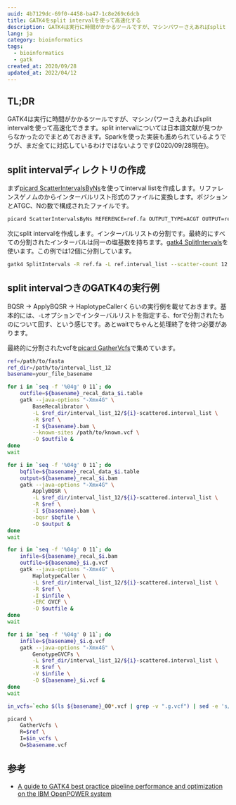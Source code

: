 ```yaml
---
uuid: 4b7129dc-69f0-4458-ba47-1c8e269c6dcb
title: GATK4をsplit intervalを使って高速化する
description: GATK4は実行に時間がかかるツールですが、マシンパワーさえあればsplit intervalを使って高速化できます。interval listについては日本語文献が見つからなかったのでまとめておきます。
lang: ja
category: bioinformatics
tags:
  - bioinformatics
  - gatk
created_at: 2020/09/28
updated_at: 2022/04/12
---
```


## TL;DR

GATK4は実行に時間がかかるツールですが、マシンパワーさえあればsplit intervalを使って高速化できます。split intervalについては日本語文献が見つからなかったのでまとめておきます。Sparkを使った実装も進められているようでうが、まだ全てに対応しているわけではないようです(2020/09/28現在)。

## split intervalディレクトリの作成

まず[picard ScatterIntervalsByNs](https://gatk.broadinstitute.org/hc/en-us/articles/360037430591-ScatterIntervalsByNs-Picard-)を使ってinterval listを作成します。リファレンスゲノムのからインターバルリスト形式のファイルに変換します。ポジションとATGC、Nの数で構成されたファイルです。

```bash
picard ScatterIntervalsByNs REFERENCE=ref.fa OUTPUT_TYPE=ACGT OUTPUT=ref.interval_list
```

次にsplit intervalを作成します。インターバルリストの分割です。最終的にすべての分割されたインターバルは同一の塩基数を持ちます。[gatk4 SplitIntervals](https://gatk.broadinstitute.org/hc/en-us/articles/360036899592-SplitIntervals)を使います。この例では12個に分割しています。

```bash
gatk4 SplitIntervals -R ref.fa -L ref.interval_list --scatter-count 12 -O interval_list_12
```

## split intervalつきのGATK4の実行例

BQSR -> ApplyBQSR -> HaplotypeCallerくらいの実行例を載せておきます。基本的には、`-L`オプションでインターバルリストを指定する、forで分割されたものについて回す、という感じです。あとwaitでちゃんと処理終了を待つ必要があります。

最終的に分割されたvcfを[picard GatherVcfs](https://gatk.broadinstitute.org/hc/en-us/articles/360037422071-GatherVcfs-Picard-)で集めています。

```bash
ref=/path/to/fasta
ref_dir=/path/to/interval_list_12
basename=your_file_basename

for i in `seq -f '%04g' 0 11`; do
    outfile=${basename}_recal_data_$i.table
    gatk --java-options "-Xmx4G" \
        BaseRecalibrator \
        -L $ref_dir/interval_list_12/${i}-scattered.interval_list \
        -R $ref \
        -I ${basename}.bam \
        --known-sites /path/to/known.vcf \
        -O $outfile & 
done
wait

for i in `seq -f '%04g' 0 11`; do
    bqfile=${basename}_recal_data_$i.table
    output=${basename}_recal_$i.bam
    gatk --java-options "-Xmx4G" \
        ApplyBQSR \
        -L $ref_dir/interval_list_12/${i}-scattered.interval_list \
        -R $ref \
        -I ${basename}.bam \
        -bqsr $bqfile \
        -O $output & 
done
wait

for i in `seq -f '%04g' 0 11`; do
    infile=${basename}_recal_$i.bam
    outfile=${basename}_$i.g.vcf
    gatk --java-options "-Xmx4G" \
        HaplotypeCaller \
        -L $ref_dir/interval_list_12/${i}-scattered.interval_list \
        -R $ref \
        -I $infile \
        -ERC GVCF \
        -O $outfile & 
done
wait

for i in `seq -f '%04g' 0 11`; do
    infile=${basename}_$i.g.vcf
    gatk --java-options "-Xmx4G" \
        GenotypeGVCFs \
        -L $ref_dir/interval_list_12/${i}-scattered.interval_list \
        -R $ref \
        -V $infile \
        -O ${basename}_$i.vcf & 
done
wait

in_vcfs=`echo $(ls ${basename}_00*.vcf | grep -v ".g.vcf") | sed -e 's/ / I=/g'`

picard \
    GatherVcfs \
    R=$ref \
    I=$in_vcfs \
    O=$basename.vcf
```

## 参考

- [A guide to GATK4
  best practice pipeline
  performance and
  optimization on the IBM
  OpenPOWER system](https://www.ibm.com/downloads/cas/ZJQD0QAL)
